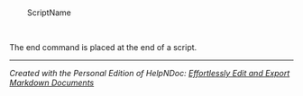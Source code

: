 # 

&nbsp; &nbsp; &nbsp; &nbsp; ScriptName

&nbsp;

The end command is placed at the end of a script.


***
_Created with the Personal Edition of HelpNDoc: [Effortlessly Edit and Export Markdown Documents](<https://www.helpndoc.com/feature-tour/markdown-import-export-using-helpndoc-help-authoring-tool/>)_

